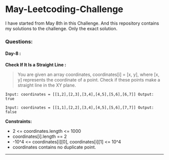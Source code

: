 # May-Leetcoding-Challenge
I have started from May 8th in this Challenge. And this repository contains my solutions to the challenge. Only the exact solution.

### Questions: 
#### Day-8 : 
**Check If It Is a Straight Line :** 
>You are given an array coordinates, coordinates[i] = [x, y], where [x, y] represents the coordinate of a point. Check if these points make a straight line in the XY plane.

`Input: coordinates = [[1,2],[2,3],[3,4],[4,5],[5,6],[6,7]]
Output: true`

`Input: coordinates = [[1,1],[2,2],[3,4],[4,5],[5,6],[7,7]]
Output: false`

**Constraints:**
+ 2 <= coordinates.length <= 1000
+ coordinates[i].length == 2
+ -10^4 <= coordinates[i][0], coordinates[i][1] <= 10^4
+ coordinates contains no duplicate point.
***
